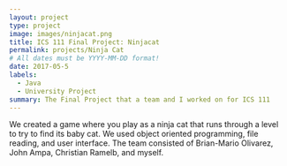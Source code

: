 ```yaml
---
layout: project
type: project
image: images/ninjacat.png
title: ICS 111 Final Project: Ninjacat
permalink: projects/Ninja Cat
# All dates must be YYYY-MM-DD format!
date: 2017-05-5
labels:
  - Java
  - University Project  
summary: The Final Project that a team and I worked on for ICS 111
---
```


We created a game where you play as a ninja cat that runs through a level to try to find its baby cat. We used object oriented programming, file reading, and user interface. The team consisted of Brian-Mario Olivarez, John Ampa, Christian Ramelb, and myself.
